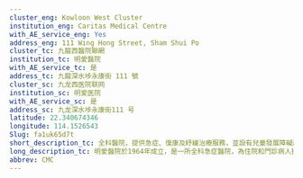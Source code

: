 ```yaml
---
cluster_eng: Kowloon West Cluster
institution_eng: Caritas Medical Centre
with_AE_service_eng: Yes
address_eng: 111 Wing Hong Street, Sham Shui Po
cluster_tc: 九龍西醫院聯網
institution_tc: 明愛醫院
with_AE_service_tc: 是
address_tc: 九龍深水埗永康街 111 號
cluster_sc: 九龙西医院联网
institution_sc: 明爱医院
with_AE_service_sc: 是
address_sc: 九龙深水埗永康街111 号
latitude: 22.340674346
longitude: 114.1526543
Slug: fa1uk65d7t
short_description_tc: 全科醫院，提供急症、復康及紓緩治療服務，並設有兒童發展障礙服務；九龍西聯網眼科中心亦設於明愛醫院。
long_description_tc: 明愛醫院於1964年成立，是一所全科急症醫院，為住院和門診病人提供全面的急症、復康、日間和社區醫療服務。此一站式服務符合病人的需要，他們當中大部份為年長、低收入人士和新移民。醫院與創辦機構香港明愛維持緊密聯繫，本著明愛「獻出愛心，帶來希望」的宗旨服務社群。醫院於2014年初完成第二期重建工程，提供日間護理及復康服務的懷明樓落成啟用，期望更現代化的設施能符合與日俱增的需求，提供更優質、更適切的醫療服務。 
abbrev: CMC
---
```

